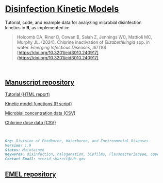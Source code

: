 # [Disinfection Kinetic Models](https://cdcgov.github.io/WDPB_EMEL/manuscripts/elizabethkingia/)

Tutorial, code, and example data for analyzing microbial disinfection kinetics in **R**, as implemented in:

> Holcomb DA, Riner D, Cowan B, Salah Z, Jennings WC, Mattioli MC, Murphy JL. (2024). Chlorine inactivation of *Elizabethkingia* spp. in water. *Emerging Infectious Diseases*, *30* (10). [https://doi.org/10.3201/eid3010.240917](https://doi.org/10.3201/eid3010.240917)

<br />

## [Manuscript repository](https://github.com/CDCgov/WDPB_EMEL/tree/main/manuscripts/elizabethkingia)

[Tutorial (HTML report)](kinetics_tutorial.html)

[Kinetic model functions (R script)](kinetics_functions.R)

[Microbial concentration data (CSV)](ek_survival.csv)

[Chlorine dose data (CSV)](chlorine_dose.csv)

<br />


```md
Org: Division of Foodborne, Waterborne, and Environmental Diseases
Version: 1.9 
Status: Maintained
Keywords: disinfection, halogenation, biofilms, Flavobacteriaceae, opportunistic infections, disease outbreaks, Drug Resistance, bacteria, water, water supply, sanitation, environmental microbiology, chlorine, Elizabethkingia, antimicrobial resistance, kinetics  
Contact Email: ncezid_shareit@cdc.gov
```

## [EMEL repository](https://github.com/CDCgov/WDPB_EMEL/)
